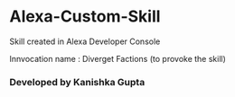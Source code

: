 # Alexa-Custom-Skill

Skill created in Alexa Developer Console 

Innvocation name : Diverget Factions (to provoke the skill)

### Developed by Kanishka Gupta

